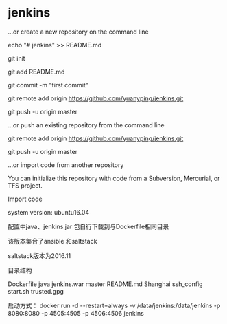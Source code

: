 # jenkins
…or create a new repository on the command line


echo "# jenkins" >> README.md

git init

git add README.md

git commit -m "first commit"

git remote add origin https://github.com/yuanyping/jenkins.git

git push -u origin master

…or push an existing repository from the command line


git remote add origin https://github.com/yuanyping/jenkins.git

git push -u origin master

…or import code from another repository

You can initialize this repository with code from a Subversion, Mercurial, or TFS project.

Import code

system version: ubuntu16.04

配置中java、jenkins.jar 包自行下载到与Dockerfile相同目录

该版本集合了ansible 和saltstack

saltstack版本为2016.11

目录结构

Dockerfile
java
jenkins.war
master
README.md
Shanghai
ssh_config
start.sh
trusted.gpg

启动方式：
docker run -d --restart=always -v /data/jenkins:/data/jenkins -p 8080:8080 -p 4505:4505 -p 4506:4506 jenkins
